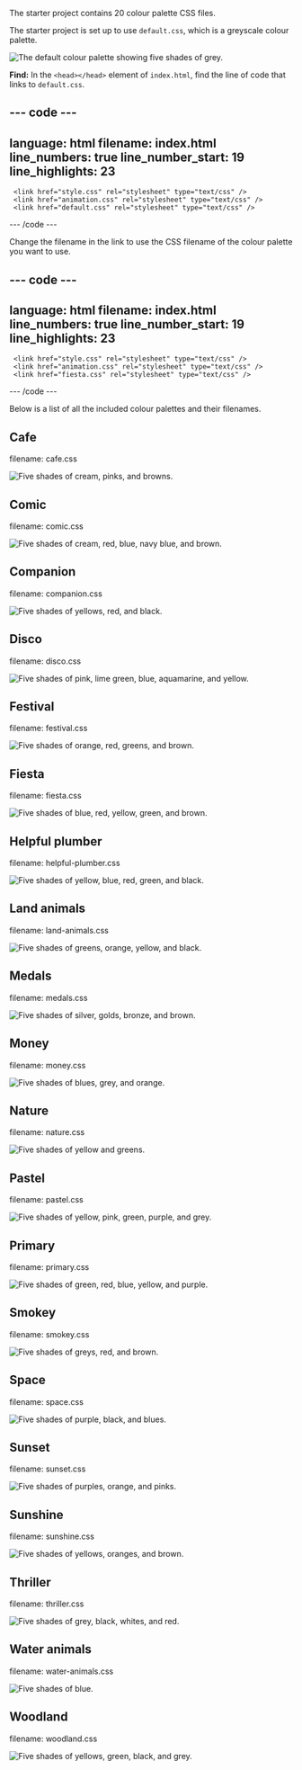 The starter project contains 20 colour palette CSS files.

The starter project is set up to use `default.css`, which is a greyscale colour palette.

![The default colour palette showing five shades of grey.](images/greyscale.png)

**Find:** In the `<head></head>` element of `index.html`, find the line of code that links to `default.css`.

## --- code ---

language: html
filename: index.html
line_numbers: true
line_number_start: 19
line_highlights: 23
--------------------------------------------------------

 <!-- Include CSS style file -->

```
 <link href="style.css" rel="stylesheet" type="text/css" /> 
 <link href="animation.css" rel="stylesheet" type="text/css" /> 
 <link href="default.css" rel="stylesheet" type="text/css" /> 
```

  </head>

\--- /code ---

Change the filename in the link to use the CSS filename of the colour palette you want to use.

## --- code ---

language: html
filename: index.html
line_numbers: true
line_number_start: 19
line_highlights: 23
--------------------------------------------------------

 <!-- Include CSS style file -->

```
 <link href="style.css" rel="stylesheet" type="text/css" /> 
 <link href="animation.css" rel="stylesheet" type="text/css" /> 
 <link href="fiesta.css" rel="stylesheet" type="text/css" /> 
```

  </head>

\--- /code ---

Below is a list of all the included colour palettes and their filenames.

## Cafe

filename: cafe.css

![Five shades of cream, pinks, and browns.](images/cafe.png)

## Comic

filename: comic.css

![Five shades of cream, red, blue, navy blue, and brown.](images/comic.png)

## Companion

filename: companion.css

![Five shades of yellows, red, and black.](images/companion.png)

## Disco

filename: disco.css

![Five shades of pink, lime green, blue, aquamarine, and yellow.](images/disco.png)

## Festival

filename: festival.css

![Five shades of orange, red, greens, and brown.](images/festival.png)

## Fiesta

filename: fiesta.css

![Five shades of blue, red, yellow, green, and brown.](images/fiesta.png)

## Helpful plumber

filename: helpful-plumber.css

![Five shades of yellow, blue, red, green, and black.](images/helpful-plumber.png)

## Land animals

filename: land-animals.css

![Five shades of greens, orange, yellow, and black.](images/land-animals.png)

## Medals

filename: medals.css

![Five shades of silver, golds, bronze, and brown.](images/medals.png)

## Money

filename: money.css

![Five shades of blues, grey, and orange.](images/money.png)

## Nature

filename: nature.css

![Five shades of yellow and greens.](images/nature.png)

## Pastel

filename: pastel.css

![Five shades of yellow, pink, green, purple, and grey.](images/pastel.png)

## Primary

filename: primary.css

![Five shades of green, red, blue, yellow, and purple.](images/primary.png)

## Smokey

filename: smokey.css

![Five shades of greys, red, and brown.](images/smokey.png)

## Space

filename: space.css

![Five shades of purple, black, and blues.](images/space.png)

## Sunset

filename: sunset.css

![Five shades of purples, orange, and pinks.](images/sunset.png)

## Sunshine

filename: sunshine.css

![Five shades of yellows, oranges, and brown.](images/sunshine.png)

## Thriller

filename: thriller.css

![Five shades of grey, black, whites, and red.](images/thriller.png)

## Water animals

filename: water-animals.css

![Five shades of blue. ](images/water-animals.png)

## Woodland

filename: woodland.css

![Five shades of yellows, green, black, and grey.](images/woodland.png)

